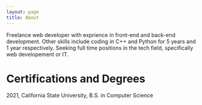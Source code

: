 ```yaml
---
layout: page
title: About
---
```


Freelance web developer with exprience in front-end and back-end development. Other skills include coding in C++ and Python for 5 years and 1 year respectively. Seeking full time positions in the tech field, specifically web developement or IT.

# Certifications and Degrees

2021, California State University, B.S. in Computer Science